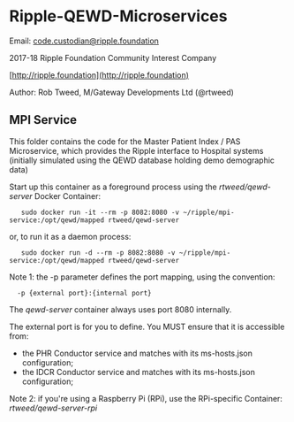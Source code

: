 # Ripple-QEWD-Microservices

Email: <code.custodian@ripple.foundation>

2017-18 Ripple Foundation Community Interest Company 

[http://ripple.foundation](http://ripple.foundation)

Author: Rob Tweed, M/Gateway Developments Ltd (@rtweed)

## MPI Service

This folder contains the code for the Master Patient Index / PAS Microservice, which provides the Ripple interface to Hospital systems (initially simulated using the QEWD database holding demo demographic data)

Start up this container as a foreground process using the *rtweed/qewd-server* Docker Container:

       sudo docker run -it --rm -p 8082:8080 -v ~/ripple/mpi-service:/opt/qewd/mapped rtweed/qewd-server

or, to run it as a daemon process:

       sudo docker run -d --rm -p 8082:8080 -v ~/ripple/mpi-service:/opt/qewd/mapped rtweed/qewd-server


Note 1: the -p parameter defines the port mapping, using the convention:

      -p {external port}:{internal port}

The *qewd-server* container always uses port 8080 internally.  

The external port is for you to define.  You MUST ensure that it is accessible from:

- the PHR Conductor service and matches with its ms-hosts.json configuration;
- the IDCR Conductor service and matches with its ms-hosts.json configuration;


Note 2: if you're using a Raspberry Pi (RPi), use the RPi-specific Container: *rtweed/qewd-server-rpi*


